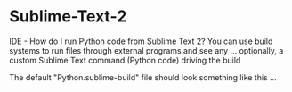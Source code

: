 # Sublime-Text-2

IDE  - How do I run Python code from Sublime Text 2?
You can use build systems to run files through external programs and see any ... optionally, a custom Sublime Text command (Python code) driving the build

 The default "Python.sublime-build" file should look something like this ...
 
 
